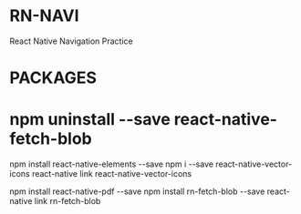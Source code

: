 # RN-NAVI
React Native Navigation Practice


# PACKAGES
# npm uninstall --save react-native-fetch-blob
npm install react-native-elements --save
npm i --save react-native-vector-icons
react-native link react-native-vector-icons

npm install react-native-pdf --save
npm install rn-fetch-blob --save
react-native link rn-fetch-blob